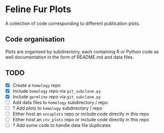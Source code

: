 # Feline Fur Plots

A collection of code corresponding to different publication plots.

## Code organisation

Plots are organised by subdirectory, each containing R or Python code as well
documentation in the form of README.md and data files.

## TODO

- [x] Create a `homology` repo
- [x] Include `homology` repo via `git_subclone.py`
- [x] Include `germline` repo via `git_subclone.py`
- [ ] Add data files to `homology` subdirectory / repo
- [ ] ? Add plots to `homology` subdirectory / repo
- [ ] Either host an `oncoplots` repo or include code directly in this repo
- [ ] Either host an `cnv_plots` repo or include code directly in this repo
- [ ] ? Add some code to handle data file duplicates